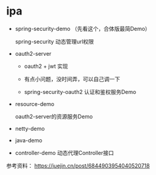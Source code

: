 # ipa

- spring-security-demo （先看这个，合体版最简Demo）

    spring-security 动态管理url权限
    
- oauth2-server 
 
    - oauth2 + jwt 实现
    
    - 有点小问题，没时间弄，可以自己调一下
    
    - spring-security-oauth2 认证和鉴权服务Demo 
    
- resource-demo 
    
    oauth2-server的资源服务Demo 
    
    
    
- netty-demo


- java-demo

- controller-demo
动态代理Controller接口

参考资料：
https://juejin.cn/post/6844903954040520718